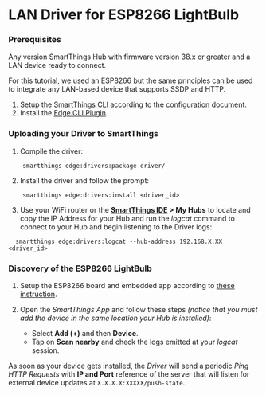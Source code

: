 # LAN Driver for ESP8266 LightBulb

### Prerequisites

Any version SmartThings Hub with firmware version 38.x or greater and a LAN device ready to connect.

For this tutorial, we used an ESP8266 but the same principles can be used to integrate any LAN-based device that supports SSDP and HTTP.

1. Setup the [SmartThings CLI](https://github.com/SmartThingsCommunity/smartthings-cli) according to the [configuration document](https://github.com/SmartThingsCommunity/smartthings-cli/blob/master/packages/cli/doc/configuration.md).
1. Install the [Edge CLI Plugin](https://github.com/SmartThingsCommunity/edge-alpha-cli-plugin#smartthings-edge-alpha-cli-plugin).

### Uploading your Driver to SmartThings

1.  Compile the driver:

```
    smartthings edge:drivers:package driver/
```

2.  Install the driver and follow the prompt:

```
    smartthings edge:drivers:install <driver_id>
```

3. Use your WiFi router or the **[SmartThings IDE](https://account.smartthings.com/) > My Hubs** to locate and copy the IP Address for your Hub and run the _logcat_ command to connect to your Hub and begin listening to the Driver logs:

```
  smartthings edge:drivers:logcat --hub-address 192.168.X.XX <driver_id>
```

### Discovery of the ESP8266 LightBulb

1. Setup the ESP8266 board and embedded app according to [these instruction](../app/README.md).
2. Open the _SmartThings App_ and follow these steps _(notice that you must add the device in the same location your Hub is installed)_:

   - Select **Add (+)** and then **Device**.
   - Tap on **Scan nearby** and check the logs emitted at your _logcat_ session.

As soon as your device gets installed, the _Driver_ will send a
periodic _Ping HTTP Requests_ with **IP and Port** reference of the server that will
listen for external device updates at `X.X.X.X:XXXXX/push-state`.
